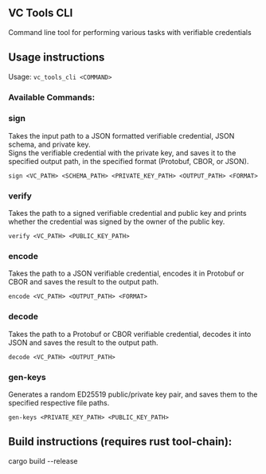 ## VC Tools CLI 
Command line tool for performing various tasks with verifiable credentials

## Usage instructions
Usage: `vc_tools_cli <COMMAND>`

### Available Commands:
### sign
Takes the input path to a JSON formatted verifiable credential, JSON schema, and private key.\
Signs the verifiable credential with the private key, and saves it to the specified output path, in the specified format (Protobuf, CBOR, or JSON).

`sign <VC_PATH> <SCHEMA_PATH> <PRIVATE_KEY_PATH> <OUTPUT_PATH> <FORMAT>`
### verify
Takes the path to a signed verifiable credential and public key and prints whether the credential was signed by the owner of the public key.

`verify <VC_PATH> <PUBLIC_KEY_PATH>`
### encode
Takes the path to a JSON verifiable credential, encodes it in Protobuf or CBOR and saves the result to the output path.

`encode <VC_PATH> <OUTPUT_PATH> <FORMAT>`
### decode
Takes the path to a Protobuf or CBOR verifiable credential, decodes it into JSON and saves the result to the output path.

`decode <VC_PATH> <OUTPUT_PATH>`
### gen-keys
Generates a random ED25519 public/private key pair, and saves them to the specified respective file paths.

`gen-keys <PRIVATE_KEY_PATH> <PUBLIC_KEY_PATH>`
## Build instructions (requires rust tool-chain):
cargo build --release
